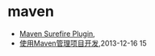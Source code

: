 # maven
* [Maven Surefire Plugin](/2016/2016-03-27-maven-surefire-plugin),
* [使用Maven管理项目开发](/2013/2013-12-16-using-maven-to-manage-project),2013-12-16 15
